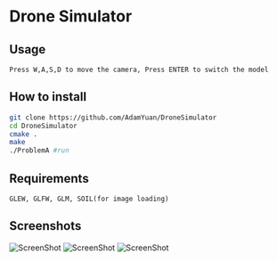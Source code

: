 # Drone Simulator
## Usage
    Press W,A,S,D to move the camera, Press ENTER to switch the model
## How to install
```bash
git clone https://github.com/AdamYuan/DroneSimulator
cd DroneSimulator
cmake .
make
./ProblemA #run
```
## Requirements
    GLEW, GLFW, GLM, SOIL(for image loading)
## Screenshots
![ScreenShot](https://raw.github.com/AdamYuan/DroneSimulator/master/screenshots/1.png)
![ScreenShot](https://raw.github.com/AdamYuan/DroneSimulator/master/screenshots/2.png)
![ScreenShot](https://raw.github.com/AdamYuan/DroneSimulator/master/screenshots/3.png)
